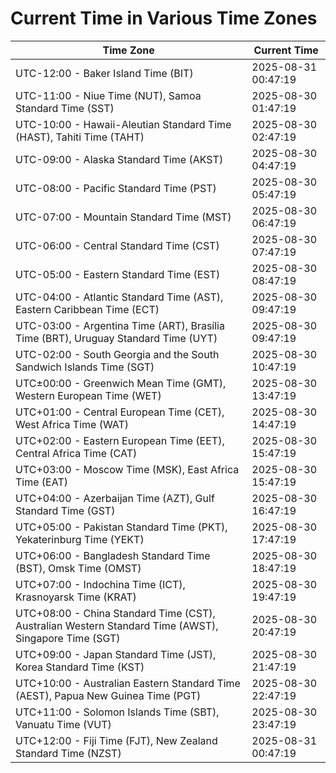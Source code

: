 # Current Time in Various Time Zones

| Time Zone | Current Time |
|-----------|--------------|
| UTC-12:00 - Baker Island Time (BIT) | 2025-08-31 00:47:19 |
| UTC-11:00 - Niue Time (NUT), Samoa Standard Time (SST) | 2025-08-30 01:47:19 |
| UTC-10:00 - Hawaii-Aleutian Standard Time (HAST), Tahiti Time (TAHT) | 2025-08-30 02:47:19 |
| UTC-09:00 - Alaska Standard Time (AKST) | 2025-08-30 04:47:19 |
| UTC-08:00 - Pacific Standard Time (PST) | 2025-08-30 05:47:19 |
| UTC-07:00 - Mountain Standard Time (MST) | 2025-08-30 06:47:19 |
| UTC-06:00 - Central Standard Time (CST) | 2025-08-30 07:47:19 |
| UTC-05:00 - Eastern Standard Time (EST) | 2025-08-30 08:47:19 |
| UTC-04:00 - Atlantic Standard Time (AST), Eastern Caribbean Time (ECT) | 2025-08-30 09:47:19 |
| UTC-03:00 - Argentina Time (ART), Brasília Time (BRT), Uruguay Standard Time (UYT) | 2025-08-30 09:47:19 |
| UTC-02:00 - South Georgia and the South Sandwich Islands Time (SGT) | 2025-08-30 10:47:19 |
| UTC±00:00 - Greenwich Mean Time (GMT), Western European Time (WET) | 2025-08-30 13:47:19 |
| UTC+01:00 - Central European Time (CET), West Africa Time (WAT) | 2025-08-30 14:47:19 |
| UTC+02:00 - Eastern European Time (EET), Central Africa Time (CAT) | 2025-08-30 15:47:19 |
| UTC+03:00 - Moscow Time (MSK), East Africa Time (EAT) | 2025-08-30 15:47:19 |
| UTC+04:00 - Azerbaijan Time (AZT), Gulf Standard Time (GST) | 2025-08-30 16:47:19 |
| UTC+05:00 - Pakistan Standard Time (PKT), Yekaterinburg Time (YEKT) | 2025-08-30 17:47:19 |
| UTC+06:00 - Bangladesh Standard Time (BST), Omsk Time (OMST) | 2025-08-30 18:47:19 |
| UTC+07:00 - Indochina Time (ICT), Krasnoyarsk Time (KRAT) | 2025-08-30 19:47:19 |
| UTC+08:00 - China Standard Time (CST), Australian Western Standard Time (AWST), Singapore Time (SGT) | 2025-08-30 20:47:19 |
| UTC+09:00 - Japan Standard Time (JST), Korea Standard Time (KST) | 2025-08-30 21:47:19 |
| UTC+10:00 - Australian Eastern Standard Time (AEST), Papua New Guinea Time (PGT) | 2025-08-30 22:47:19 |
| UTC+11:00 - Solomon Islands Time (SBT), Vanuatu Time (VUT) | 2025-08-30 23:47:19 |
| UTC+12:00 - Fiji Time (FJT), New Zealand Standard Time (NZST) | 2025-08-31 00:47:19 |
